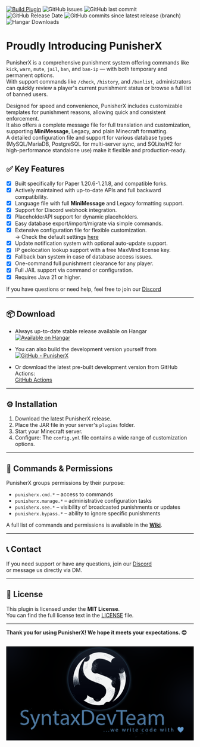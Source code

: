 [![Build Plugin](https://github.com/SyntaxDevTeam/PunisherX/actions/workflows/gradle.yml/badge.svg?branch=main)](https://github.com/SyntaxDevTeam/PunisherX/actions/workflows/gradle.yml) ![GitHub issues](https://img.shields.io/github/issues/SyntaxDevTeam/PunisherX) ![GitHub last commit](https://img.shields.io/github/last-commit/SyntaxDevTeam/PunisherX) ![GitHub Release Date](https://img.shields.io/github/release-date/SyntaxDevTeam/PunisherX)
![GitHub commits since latest release (branch)](https://img.shields.io/github/commits-since/SyntaxDevTeam/PunisherX/latest/main) ![Hangar Downloads](https://img.shields.io/hangar/dt/PunisherX?style=flat)
# Proudly Introducing PunisherX

PunisherX is a comprehensive punishment system offering commands like `kick`, `warn`, `mute`, `jail`, `ban`, and `ban-ip` — with both temporary and permanent options.  
With support commands like `/check`, `/history`, and `/banlist`, administrators can quickly review a player's current punishment status or browse a full list of banned users.

Designed for speed and convenience, PunisherX includes customizable templates for punishment reasons, allowing quick and consistent enforcement.  
It also offers a complete message file for full translation and customization, supporting **MiniMessage**, Legacy, and plain Minecraft formatting.  
A detailed configuration file and support for various database types (MySQL/MariaDB, PostgreSQL for multi-server sync, and SQLite/H2 for high-performance standalone use) make it flexible and production-ready.

## ✅ Key Features
* [x] Built specifically for Paper 1.20.6-1.21.8, and compatible forks.
* [x] Actively maintained with up-to-date APIs and full backward compatibility.
* [x] Language file with full **MiniMessage** and Legacy formatting support.
* [x] Support for Discord webhook integration.
* [x] PlaceholderAPI support for dynamic placeholders.
* [x] Easy database export/import/migrate via simple commands.
* [x] Extensive configuration file for flexible customization.  
  → Check the default settings [here](https://github.com/SyntaxDevTeam/PunisherX/blob/main/src/main/resources/config.yml)
* [x] Update notification system with optional auto-update support.
* [x] IP geolocation lookup support with a free MaxMind license key.
* [x] Fallback ban system in case of database access issues.
* [x] One-command full punishment clearance for any player.
* [x] Full JAIL support via command or configuration.
* [x] Requires Java 21 or higher.

If you have questions or need help, feel free to join our [Discord](https://discord.gg/Zk6mxv7eMh)

---

## 📦 Download

* Always up-to-date stable release available on Hangar  
  [![Available on Hangar](https://img.shields.io/hangar/dt/PunisherX)](https://hangar.papermc.io/SyntaxDevTeam/PunisherX)

* You can also build the development version yourself from  
  [![GitHub - PunisherX](https://img.shields.io/badge/GitHub.com-PunisherX-green)](https://github.com/SyntaxDevTeam/PunisherX)

* Or download the latest pre-built development version from GitHub Actions:  
  [GitHub Actions](https://github.com/SyntaxDevTeam/PunisherX/actions/workflows/gradle.yml)

---

## ⚙️ Installation

1. Download the latest PunisherX release.
2. Place the JAR file in your server's `plugins` folder.
3. Start your Minecraft server.
4. Configure: The `config.yml` file contains a wide range of customization options.

---

## 💬 Commands & Permissions

PunisherX groups permissions by their purpose:

* `punisherx.cmd.*` – access to commands
* `punisherx.manage.*` – administrative configuration tasks
* `punisherx.see.*` – visibility of broadcasted punishments or updates
* `punisherx.bypass.*` – ability to ignore specific punishments

A full list of commands and permissions is available in the **[Wiki](https://github.com/SyntaxDevTeam/PunisherX/wiki)**.

---

## 📞 Contact

If you need support or have any questions, join our [Discord](https://discord.gg/Zk6mxv7eMh)  
or message us directly via DM.

---

## 📄 License

This plugin is licensed under the **MIT License**.  
You can find the full license text in the [LICENSE](https://github.com/SyntaxDevTeam/PunisherX/blob/main/LICENSE) file.

---

**Thank you for using PunisherX! We hope it meets your expectations. 😊**


![syntaxdevteam_logo.png](assets/syntaxdevteam_logo.png)
---

